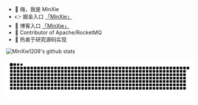 - 👋 嗨，我是 MinXie 
- 👉 掘金入口 [「MinXie」](https://juejin.cn/user/377887729924872/posts?sort=popular)
- 👀 博客入口 [「MinXie」](https://MinXie1209.github.io)
- 👻 Contributor of Apache/RocketMQ
- 🌱 热衷于研究源码实现

<!---
MinXie1209/MinXie1209 is a ✨ special ✨ repository because its `README.md` (this file) appears on your GitHub profile.
You can click the Preview link to take a look at your changes.
--->

![MinXie1209's github stats](https://github-readme-stats.vercel.app/api?username=MinXie1209)


![MinXie1209's github activity graph](https://raw.githubusercontent.com/MinXie1209/MinXie1209/main/assets/github-contribution-grid-snake.svg)
